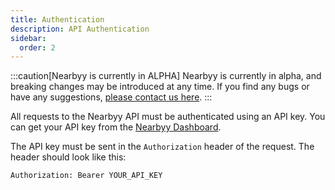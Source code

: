 ```yaml
---
title: Authentication
description: API Authentication
sidebar:
  order: 2
---
```


:::caution[Nearbyy is currently in ALPHA]
Nearbyy is currently in alpha, and breaking changes may be introduced at any time. If you find any bugs or have any suggestions, [please contact us here](mailto:adpadillar25@gmail.com).
:::

All requests to the Nearbyy API must be authenticated using an API key. You can get your API key from the [Nearbyy Dashboard](https://nearbyy.com/dashboard).

The API key must be sent in the `Authorization` header of the request. The header should look like this:

```
Authorization: Bearer YOUR_API_KEY
```
